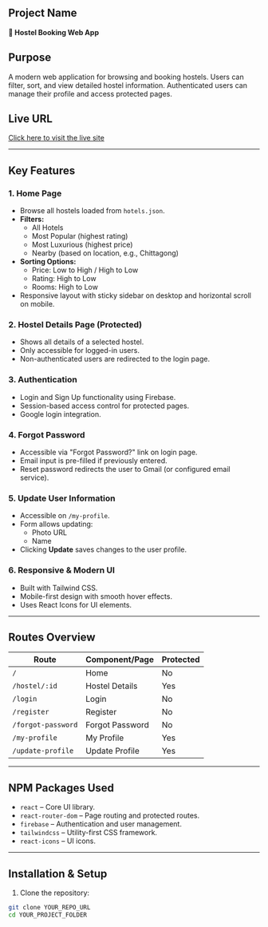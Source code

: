 ## Project Name
**🏨 Hostel Booking Web App**

## Purpose
A modern web application for browsing and booking hostels. Users can filter, sort, and view detailed hostel information. Authenticated users can manage their profile and access protected pages.

## Live URL
[Click here to visit the live site](YOUR_LIVE_URL_HERE)

---

## Key Features

### 1. Home Page
- Browse all hostels loaded from `hotels.json`.
- **Filters:**
  - All Hotels
  - Most Popular (highest rating)
  - Most Luxurious (highest price)
  - Nearby (based on location, e.g., Chittagong)
- **Sorting Options:**
  - Price: Low to High / High to Low
  - Rating: High to Low
  - Rooms: High to Low
- Responsive layout with sticky sidebar on desktop and horizontal scroll on mobile.

### 2. Hostel Details Page (Protected)
- Shows all details of a selected hostel.
- Only accessible for logged-in users.
- Non-authenticated users are redirected to the login page.

### 3. Authentication
- Login and Sign Up functionality using Firebase.
- Session-based access control for protected pages.
- Google login integration.

### 4. Forgot Password
- Accessible via "Forgot Password?" link on login page.
- Email input is pre-filled if previously entered.
- Reset password redirects the user to Gmail (or configured email service).

### 5. Update User Information
- Accessible on `/my-profile`.
- Form allows updating:
  - Photo URL
  - Name
- Clicking **Update** saves changes to the user profile.

### 6. Responsive & Modern UI
- Built with Tailwind CSS.
- Mobile-first design with smooth hover effects.
- Uses React Icons for UI elements.

---

## Routes Overview

| Route                     | Component/Page           | Protected |
|----------------------------|-------------------------|-----------|
| `/`                        | Home                    | No        |
| `/hostel/:id`              | Hostel Details          | Yes       |
| `/login`                   | Login                   | No        |
| `/register`                | Register                | No        |
| `/forgot-password`         | Forgot Password         | No        |
| `/my-profile`              | My Profile              | Yes       |
| `/update-profile`          | Update Profile          | Yes       |

---

## NPM Packages Used
- `react` – Core UI library.
- `react-router-dom` – Page routing and protected routes.
- `firebase` – Authentication and user management.
- `tailwindcss` – Utility-first CSS framework.
- `react-icons` – UI icons.

---

## Installation & Setup

1. Clone the repository:
```bash
git clone YOUR_REPO_URL
cd YOUR_PROJECT_FOLDER
